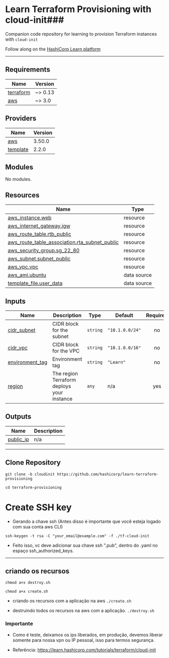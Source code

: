 # Learn Terraform Provisioning with cloud-init###
Companion code repository for learning to provision Terraform instances with `cloud-init`

Follow along on the [HashiCorp Learn platform](https://learn.hashicorp.com/tutorials/terraform/cloud-init?in=terraform/provision)

---
## Requirements

| Name | Version |
|------|---------|
| <a name="requirement_terraform"></a> [terraform](#requirement\_terraform) | ~> 0.13 |
| <a name="requirement_aws"></a> [aws](#requirement\_aws) | ~> 3.0 |

## Providers

| Name | Version |
|------|---------|
| <a name="provider_aws"></a> [aws](#provider\_aws) | 3.50.0 |
| <a name="provider_template"></a> [template](#provider\_template) | 2.2.0 |

## Modules

No modules.

## Resources

| Name | Type |
|------|------|
| [aws_instance.web](https://registry.terraform.io/providers/hashicorp/aws/latest/docs/resources/instance) | resource |
| [aws_internet_gateway.igw](https://registry.terraform.io/providers/hashicorp/aws/latest/docs/resources/internet_gateway) | resource |
| [aws_route_table.rtb_public](https://registry.terraform.io/providers/hashicorp/aws/latest/docs/resources/route_table) | resource |
| [aws_route_table_association.rta_subnet_public](https://registry.terraform.io/providers/hashicorp/aws/latest/docs/resources/route_table_association) | resource |
| [aws_security_group.sg_22_80](https://registry.terraform.io/providers/hashicorp/aws/latest/docs/resources/security_group) | resource |
| [aws_subnet.subnet_public](https://registry.terraform.io/providers/hashicorp/aws/latest/docs/resources/subnet) | resource |
| [aws_vpc.vpc](https://registry.terraform.io/providers/hashicorp/aws/latest/docs/resources/vpc) | resource |
| [aws_ami.ubuntu](https://registry.terraform.io/providers/hashicorp/aws/latest/docs/data-sources/ami) | data source |
| [template_file.user_data](https://registry.terraform.io/providers/hashicorp/template/latest/docs/data-sources/file) | data source |

## Inputs

| Name | Description | Type | Default | Required |
|------|-------------|------|---------|:--------:|
| <a name="input_cidr_subnet"></a> [cidr\_subnet](#input\_cidr\_subnet) | CIDR block for the subnet | `string` | `"10.1.0.0/24"` | no |
| <a name="input_cidr_vpc"></a> [cidr\_vpc](#input\_cidr\_vpc) | CIDR block for the VPC | `string` | `"10.1.0.0/16"` | no |
| <a name="input_environment_tag"></a> [environment\_tag](#input\_environment\_tag) | Environment tag | `string` | `"Learn"` | no |
| <a name="input_region"></a> [region](#input\_region) | The region Terraform deploys your instance | `any` | n/a | yes |

## Outputs

| Name | Description |
|------|-------------|
| <a name="output_public_ip"></a> [public\_ip](#output\_public\_ip) | n/a |

---
## Clone Repository

` git clone -b cloudinit https://github.com/hashicorp/learn-terraform-provisioning `


`cd terraform-provisioning`

# Create SSH key

- Gerando a chave ssh (Antes disso é importante que você esteja logado com sua conta aws CLI)


`ssh-keygen -t rsa -C "your_email@example.com" -f ./tf-cloud-init`


- Feito isso, vc deve adicionar sua chave ssh ".pub", dentro do  .yaml no espaço ssh_authorized_keys.

---

## criando os recursos 

`chmod a+x destroy.sh`


`chmod a+x create.sh`

- criando os recursos com a aplicação na aws
`./create.sh`

- destruindo todos os recursos na aws com a aplicação.
`./destroy.sh `

### Importante
 - Como é teste, deixamos os ips liberados, em produção, devemos liberar somente para nossa vpn ou IP pessoal,  isso para termos segurança.
 

* Referência: https://learn.hashicorp.com/tutorials/terraform/cloud-init
